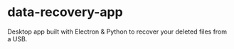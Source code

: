 # data-recovery-app
Desktop app built with Electron &amp; Python to recover your deleted files from a USB.
